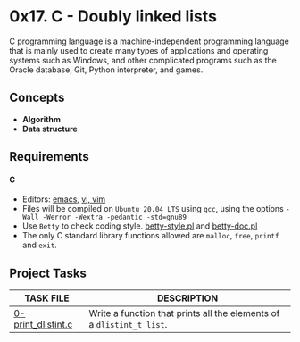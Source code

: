 


# 0x17. C - Doubly linked lists

C programming language is a machine-independent programming language that is mainly used to create many types of applications and operating systems such as Windows, and other complicated programs such as the Oracle database, Git, Python interpreter, and games.

## Concepts

- __Algorithm__
- __Data structure__

## Requirements

#### C

- Editors: [emacs](https://www.gnu.org/software/emacs/), [vi, vim](https://www.vim.org/)
- Files will be compiled on `Ubuntu 20.04 LTS` using `gcc`, using the options `-Wall -Werror -Wextra -pedantic -std=gnu89`
- Use `Betty` to check coding style. [betty-style.pl](https://github.com/holbertonschool/Betty/blob/master/betty-style.pl) and [betty-doc.pl](https://github.com/holbertonschool/Betty/blob/master/betty-doc.pl)
- The only C standard library functions allowed are `malloc`, `free`, `printf` and `exit`.

## Project Tasks

| TASK FILE                      | DESCRIPTION      |
|  -----------                   |  -----------     |
|[0-print_dlistint.c]()|Write a function that prints all the elements of a `dlistint_t list`.|

